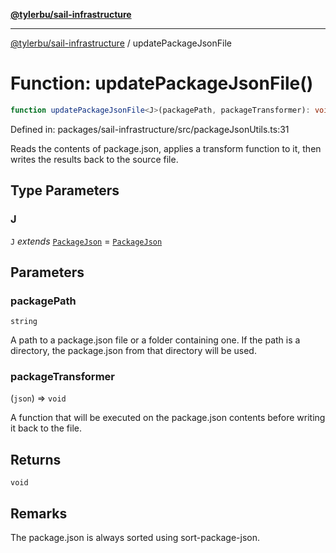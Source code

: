 [**@tylerbu/sail-infrastructure**](../README.md)

***

[@tylerbu/sail-infrastructure](../README.md) / updatePackageJsonFile

# Function: updatePackageJsonFile()

```ts
function updatePackageJsonFile<J>(packagePath, packageTransformer): void;
```

Defined in: packages/sail-infrastructure/src/packageJsonUtils.ts:31

Reads the contents of package.json, applies a transform function to it, then writes the results back to the source
file.

## Type Parameters

### J

`J` *extends* [`PackageJson`](../type-aliases/PackageJson.md) = [`PackageJson`](../type-aliases/PackageJson.md)

## Parameters

### packagePath

`string`

A path to a package.json file or a folder containing one. If the path is a directory, the
package.json from that directory will be used.

### packageTransformer

(`json`) => `void`

A function that will be executed on the package.json contents before writing it
back to the file.

## Returns

`void`

## Remarks

The package.json is always sorted using sort-package-json.
